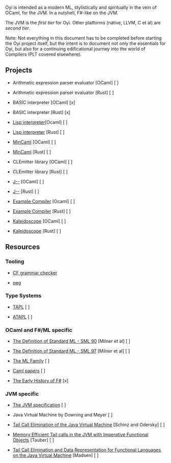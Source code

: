 Oyi is intended as a modern ML, stylistically and spiritually in the vein of OCaml, for the JVM. In a nutshell, F#-like on the JVM. 

The JVM is the *first tier* for Oyi. Other platforms (native, LLVM, C et al) are *second tier*. 

Note: Not everything in this document has to be completed before starting the Oyi project itself, but the intent is to document not only the essentials for Oyi, but also for
a continuing edificational journey into the world of Compilers (PLT covered elsewhere).


## Projects

  * Arithmetic expression parser evaluator [OCaml] [ ]

  * Arithmetic expression parser evaluator [Rust] [ ]

  * BASIC interpreter [OCaml] [x]

  * BASIC interpreter [Rust] [x]

  * [Lisp interpreter](https://www.lwh.jp/lisp/)[Ocaml] [ ]

  * [Lisp interpreter](https://www.lwh.jp/lisp/) [Rust] [ ]

  * [MinCaml](https://esumii.github.io/min-caml/index-e.html) [OCaml] [  ]

  * [MinCaml](https://esumii.github.io/min-caml/index-e.html) [Rust] [  ]

  * CLEmitter library [OCaml] [ ]

  * CLEmitter library [Rust] [ ]

  * [J--](https://www.cs.umb.edu/j--/) [OCaml] [ ]

  * [J--](https://www.cs.umb.edu/j--/) [Rust] [ ]

  * [Example Compiler](https://github.com/SOwens/example-compiler) [Ocaml] [ ]

  * [Example Compiler](https://github.com/SOwens/example-compiler) [Rust] [ ]

  * [Kaleidoscope](https://releases.llvm.org/12.0.1/docs/tutorial/index.html) [OCaml] [ ]

  * [Kaleidoscope](https://releases.llvm.org/12.0.1/docs/tutorial/index.html) [Rust] [ ]

  
## Resources

### Tooling

  * [CF grammar checker](http://smlweb.cpsc.ucalgary.ca/start.html)

  * [peg](https://www.piumarta.com/software/peg/)

### Type Systems

  * [TAPL](https://www.cis.upenn.edu/~bcpierce/tapl/) [ ]
  
  * [ATAPL](https://www.cis.upenn.edu/~bcpierce/attapl/) [ ]

### OCaml and F#/ML specific

  * [The Definition of Standard ML - SML 90](https://github.com/SMLFamily/sml90) [Milner et al] [ ]

  * [The Definition of Standard ML - SML 97](https://github.com/SMLFamily/sml97) [Milner et al] [ ]

  * [The ML Family](https://smlfamily.github.io/) [ ]

  * [Caml papers](https://caml.inria.fr/about/papers.en.html) [ ]

  * [The Early History of F#](https://dl.acm.org/doi/pdf/10.1145/3386325) [x]

### JVM specific

  * [The JVM specification](https://docs.oracle.com/javase/specs/jls/se19/html/index.html) [ ]

  * Java Virtual Machine by Downing and Meyer [ ]

  * [Tail Call Elimination of the Java Virtual Machine](https://www.researchgate.net/publication/222659379_Tail_Call_Elimination_on_the_Java_Virtual_Machine/fulltext/0e5fab00f0c41c4932e2ff21/Tail-Call-Elimination-on-the-Java-Virtual-Machine.pdf) [Schinz and Odersky] [ ]

  * [Memory Efficient Tail calls in the JVM with Imperative Functional Objects](https://i.cs.hku.hk/~bruno/papers/APLAS2015.pdf) [Tauber] [ ]

  * [Tail Call Elimination and Data Representation for Functional Languages on the Java Virtual Machine](https://flix.dev/paper/cc2018.pdf) [Madsen] [ ]